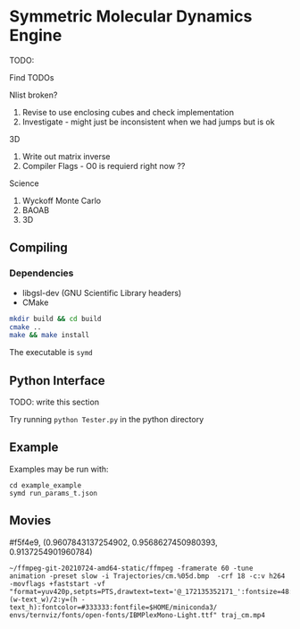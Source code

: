 Symmetric Molecular Dynamics Engine
=========================

TODO:

Find TODOs

Nlist broken?
1. Revise to use enclosing cubes and check implementation
2. Investigate - might just be inconsistent when we had jumps but is ok

3D
1. Write out matrix inverse
2. Compiler Flags - O0 is requierd right now ??

Science
1. Wyckoff Monte Carlo
2. BAOAB
3. 3D


Compiling
-------------------------

### Dependencies

 * libgsl-dev (GNU Scientific Library headers)
 * CMake

```sh
mkdir build && cd build
cmake ..
make && make install
```
The executable is `symd`

Python Interface
-----------------
TODO: write this section

Try running `python Tester.py` in the python directory

Example
-------------------------
Examples may be run with:

    cd example_example
    symd run_params_t.json


Movies
----------

#f5f4e9, (0.9607843137254902, 0.9568627450980393, 0.9137254901960784)


```
~/ffmpeg-git-20210724-amd64-static/ffmpeg -framerate 60 -tune animation -preset slow -i Trajectories/cm.%05d.bmp  -crf 18 -c:v h264 -movflags +faststart -vf "format=yuv420p,setpts=PTS,drawtext=text='@_172135352171_':fontsize=48:x=(w-text_w)/2:y=(h - text_h):fontcolor=#333333:fontfile=$HOME/miniconda3/
envs/ternviz/fonts/open-fonts/IBMPlexMono-Light.ttf" traj_cm.mp4
```
